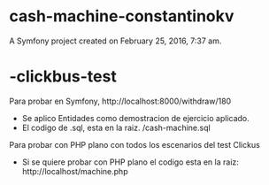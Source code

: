 cash-machine-constantinokv
==========================

A Symfony project created on February 25, 2016, 7:37 am.
# -clickbus-test


Para probar en Symfony, 
http://localhost:8000/withdraw/180

- Se aplico Entidades como demostracion de ejercicio aplicado.
- El codigo de .sql, esta en la raiz. /cash-machine.sql



Para probar con PHP plano con todos los escenarios del test Clickus
- Si se quiere probar con PHP plano el codigo esta en la raiz:
http://localhost/machine.php



